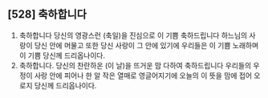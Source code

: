 ## [528] 축하합니다

1) 축하합니다 당신의 영광스런 (축일)을 진심으로 이 기쁨 축하드립니다 하느님의 사랑이 당신 안에 머물고 또한 당신 사랑이 그 안에 있기에 우리들은 이 기쁨 노래하며 이 기쁨 당신께 드리옵나이다.
2) 축하합니다. 당신의 찬란하온 (이 날)을 뜨거운 맘 다하여 축하드립니다 우리들의 우정이 사랑 안에 피어나 한 알 작은 열매로 영글어지기에 오늘의 이 뜻을 맘에 접어 오로지 당신께 드리옵나이다.
